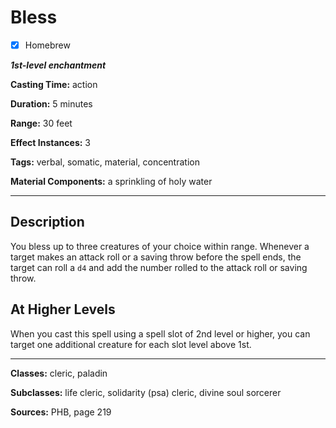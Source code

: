 # Bless

- [x] Homebrew

***1st-level enchantment***

**Casting Time:** action

**Duration:** 5 minutes

**Range:** 30 feet

**Effect Instances:** 3

**Tags:** verbal, somatic, material, concentration

**Material Components:** a sprinkling of holy water

---

## Description
You bless up to three creatures of your choice within range. Whenever a target makes an attack roll or a saving throw before the spell ends, the target can roll a `d4` and add the number rolled to the attack roll or saving throw.

## At Higher Levels
When you cast this spell using a spell slot of 2nd level or higher, you can target one additional creature for each slot level above 1st.

---

**Classes:** cleric, paladin

**Subclasses:** life cleric, solidarity (psa) cleric, divine soul sorcerer

**Sources:** PHB, page 219
